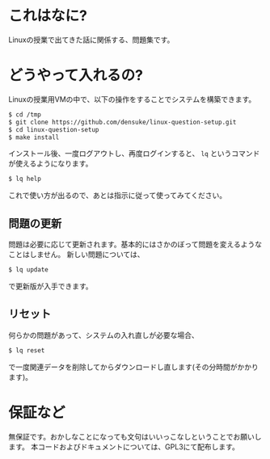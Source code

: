 # これはなに?

Linuxの授業で出てきた話に関係する、問題集です。

# どうやって入れるの?

Linuxの授業用VMの中で、以下の操作をすることでシステムを構築できます。

```bash
$ cd /tmp
$ git clone https://github.com/densuke/linux-question-setup.git
$ cd linux-question-setup
$ make install
```

インストール後、一度ログアウトし、再度ログインすると、 `lq` というコマンドが使えるようになります。

```bash
$ lq help
```

これで使い方が出るので、あとは指示に従って使ってみてください。

## 問題の更新

問題は必要に応じて更新されます。基本的にはさかのぼって問題を変えるようなことはしません。
新しい問題については、

```bash
$ lq update
```

で更新版が入手できます。

## リセット

何らかの問題があって、システムの入れ直しが必要な場合、

```bash
$ lq reset
```

で一度関連データを削除してからダウンロードし直します(その分時間がかかります)。


# 保証など

無保証です。おかしなことになっても文句はいいっこなしということでお願いします。
本コードおよびドキュメントについては、GPL3にて配布します。

